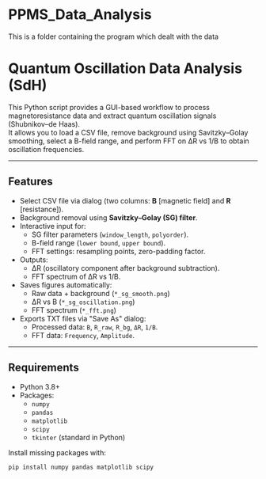 # PPMS_Data_Analysis
This is a folder containing the program which dealt with the data 
# Quantum Oscillation Data Analysis (SdH)

This Python script provides a GUI-based workflow to process magnetoresistance data and extract quantum oscillation signals (Shubnikov–de Haas).  
It allows you to load a CSV file, remove background using Savitzky–Golay smoothing, select a B-field range, and perform FFT on ΔR vs 1/B to obtain oscillation frequencies.

---

## Features
- Select CSV file via dialog (two columns: **B** [magnetic field] and **R** [resistance]).
- Background removal using **Savitzky–Golay (SG) filter**.
- Interactive input for:
  - SG filter parameters (`window_length`, `polyorder`).
  - B-field range (`lower bound`, `upper bound`).
  - FFT settings: resampling points, zero-padding factor.
- Outputs:
  - ΔR (oscillatory component after background subtraction).
  - FFT spectrum of ΔR vs 1/B.
- Saves figures automatically:
  - Raw data + background (`*_sg_smooth.png`)
  - ΔR vs B (`*_sg_oscillation.png`)
  - FFT spectrum (`*_fft.png`)
- Exports TXT files via "Save As" dialog:
  - Processed data: `B`, `R_raw`, `R_bg`, `ΔR`, `1/B`.
  - FFT data: `Frequency`, `Amplitude`.

---

## Requirements
- Python 3.8+
- Packages:
  - `numpy`
  - `pandas`
  - `matplotlib`
  - `scipy`
  - `tkinter` (standard in Python)

Install missing packages with:
```bash
pip install numpy pandas matplotlib scipy
